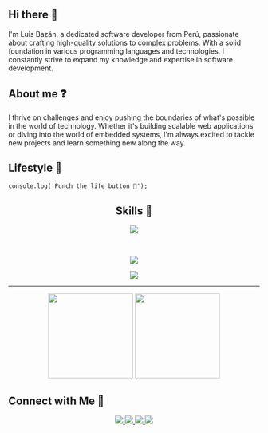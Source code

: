 ## Hi there 👋

I'm Luis Bazán, a dedicated software developer from Perú, passionate about crafting high-quality solutions to complex problems. With a solid foundation in various programming languages and technologies, I constantly strive to expand my knowledge and expertise in software development.

## About me ❓

I thrive on challenges and enjoy pushing the boundaries of what's possible in the world of technology. Whether it's building scalable web applications or diving into the world of embedded systems, I'm always excited to tackle new projects and learn something new along the way.

## Lifestyle 🌱

```
console.log('Punch the life button 🚀');
```

<h2 align="center">Skills 💪</h2>

<p align="center">
    <img src="https://skillicons.dev/icons?i=java,js,ts,cpp,py," />
</p><br>
<p align="center">
    <img src="https://skillicons.dev/icons?i=linux,git,arduino,nginx,github,bash,idea,vscode" />
</p>
<p align="center">
    <img src="https://skillicons.dev/icons?i=mysql,nodejs,mongodb,react,tailwind,express,astro,docker" />
</p>

<hr/>

<p align="center">
    <a href="https://luis.bazan.pe">
        <img height=170rem src="https://github-readme-stats.vercel.app/api?username=luisbazandev&theme=prussian&show_icons=true&hide_border=true&count_private=true">
        <img height=170rem src="https://github-readme-stats.vercel.app/api/top-langs/?username=luisbazandev&theme=prussian&show_icons=true&hide_border=true&layout=compact">
    </a>
</p>

## Connect with Me 📡

<p align="center">
    <a href="https://discord.gg/UhBaxpFv6f">
        <img src="https://img.shields.io/badge/Discord-5865F2?style=for-the-badge&logo=discord&logoColor=white" />
    </a>
    <a href="https://www.linkedin.com/in/luisbazandev/">
        <img src="https://img.shields.io/badge/LinkedIn-0077B5?style=for-the-badge&logo=linkedin&logoColor=white" />
    </a>
    <a href="https://www.youtube.com/@luisbazandev">
        <img src="https://img.shields.io/badge/Youtube-FF0000?style=for-the-badge&logo=youtube&logoColor=white" />
    </a>
    <a href="mailto:luis@bazan.pe">
        <img src="https://img.shields.io/badge/luis@bazan.pe-1C1C1C?style=for-the-badge" />
    </a>
</p>
